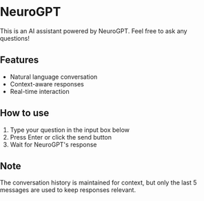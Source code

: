 # NeuroGPT

<style>
/* Reduce header height */
.cl-header {
    height: 48px !important;
    min-height: 48px !important;
    box-sizing: border-box; /* Ensure padding doesn't add to height */
}

/* Hide specific elements in the header */
/* Target the text elements displaying the component names in the left header */
/* Assuming they are within specific divs or spans that are NOT the logo */
.cl-header-left span,
.cl-header-left div:not(:has(.cl-logo)) {
    display: none !important;
}

/* Target the New Chat button and Profile/Settings button in the right header */
/* These are likely buttons or divs containing icons */
.cl-header-right button,
.cl-header-right > div:not(:has(.cl-logo)) {
    display: none !important;
}

/* Ensure the Chainlit logo remains visible */
.cl-header-left .cl-logo,
.cl-header-left > a:first-child,
.cl-header-left > div:first-child:has(.cl-logo) {
    display: flex !important; /* Adjust display property if needed */
    visibility: visible !important; /* Ensure visibility */
    color: initial !important; /* Reset color in case it was set to transparent */
}

/* Hide the placeholder text in the input box and replace */
.cl-text-input::placeholder {
    color: transparent !important;
}
.cl-text-input {
    position: relative;
}
/* Use ::before or ::after for the custom placeholder */
.cl-text-input::after {
    content: "Type here...";
    color: #aaa; /* Placeholder text color */
    position: absolute;
    left: 12px; /* Adjust positioning as needed */
    top: 50%;
    transform: translateY(-50%);
    pointer-events: none; /* Allows clicking through to the input */
}
/* Hide any other potential placeholder elements */
.cl-text-container .cl-placeholder,
.cl-input-container .cl-placeholder-text { /* Common classes for placeholder containers/text */
    display: none !important;
}

/* Hide the watermark text below the input box */
/* Target various potential elements that might contain the watermark */
.cl-chat-bottom-actions > div,
.cl-chat-bottom-actions > span,
.cl-chat-bottom-actions p,
.cl-chat-bottom-actions small, /* Sometimes watermarks are small text */
.cl-chat-bottom-actions .cl-watermark { /* Speculative watermark class */
    display: none !important;
}

/* Adjust chat container padding to create more space for messages */
.cl-chat-container {
    padding-top: 10px !important; /* Reduced top padding */
    padding-bottom: 10px !important; /* Reduced bottom padding */
    flex-grow: 1; /* Allow it to take available space */
    overflow-y: auto; /* Ensure scrolling within the message area */
}

/* Reduce vertical space between messages slightly */
.cl-message-group {
    margin-bottom: 6px !important; /* Reduced space between message groups */
}

/* Ensure message content takes available width and has reduced internal padding if needed */
.cl-message-content {
    max-width: 100%;
    padding: 4px 8px !important; /* Example: Reduced internal message padding */
}

/* Make input area more compact (footer) and position it below chat container */
.cl-input-container {
    padding: 8px !important; /* Reduced padding around input */
    margin-top: auto; /* Push the input container down */
    flex-shrink: 0; /* Prevent it from shrinking */
}

/* Remove unnecessary margins/padding from main chat area if any */
.cl-chat {
    margin: 0 !important;
    padding: 0 !important;
    display: flex; /* Use flexbox to manage chat and input layout */
    flex-direction: column; /* Stack chat container and input vertically */
    height: 100%; /* Ensure the chat area takes full height */
}

.cl-chat-content {
    padding: 0 !important;
    margin: 0 !important;
}

/* Ensure the main body/html allows flexbox to manage height */
html, body, #root {
    height: 100%;
    margin: 0;
    padding: 0;
}

/* Hide long component names in header and replace with short names */
.cl-header-left a, .cl-header-left button, .cl-header-left span {
    color: transparent !important;
    position: relative;
}
.cl-header-left a[href*="chat"]::after {
    content: "Chat";
    color: #e91e63;
    position: absolute;
    left: 0;
    top: 0;
}
.cl-header-left a[href*="readme"]::after {
    content: "Readme";
    color: #555;
    position: absolute;
    left: 0;
    top: 0;
}
.cl-header-right button, .cl-header-right a {
    color: transparent !important;
    position: relative;
}
.cl-header-right button[aria-label*="newChat"], .cl-header-right a[href*="newChat"] {
    color: transparent !important;
    position: relative;
}
.cl-header-right button[aria-label*="newChat"]::after, .cl-header-right a[href*="newChat"]::after {
    content: "New Chat";
    color: #e91e63;
    position: absolute;
    left: 0;
    top: 0;
}

/* Input placeholder hack */
.cl-text-input::placeholder {
    color: transparent !important;
}
.cl-text-input {
    position: relative;
}
.cl-text-input::after {
    content: "Type here...";
    color: #aaa;
    position: absolute;
    left: 12px;
    top: 50%;
    transform: translateY(-50%);
    pointer-events: none;
}
</style>

This is an AI assistant powered by NeuroGPT. Feel free to ask any questions!

## Features
- Natural language conversation
- Context-aware responses
- Real-time interaction

## How to use
1. Type your question in the input box below
2. Press Enter or click the send button
3. Wait for NeuroGPT's response

## Note
The conversation history is maintained for context, but only the last 5 messages are used to keep responses relevant.

<script>
document.addEventListener('DOMContentLoaded', function() {
    // Make messages collapsible
    document.querySelectorAll('.cl-message').forEach(message => {
        message.addEventListener('click', function() {
            this.classList.toggle('collapsed');
        });
    });

    // Make input container collapsible
    const inputContainer = document.querySelector('.cl-input-container');
    if (inputContainer) {
        inputContainer.addEventListener('click', function(e) {
            if (e.target.tagName !== 'INPUT' && e.target.tagName !== 'TEXTAREA') {
                this.classList.toggle('collapsed');
            }
        });
    }

    // Make welcome message collapsible
    const welcomeMessage = document.querySelector('.cl-welcome-message');
    if (welcomeMessage) {
        welcomeMessage.addEventListener('click', function() {
            this.classList.toggle('collapsed');
        });
    }
});
</script> 